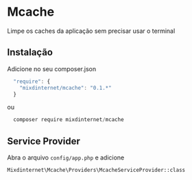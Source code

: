 # Mcache
Limpe os caches da aplicação sem precisar usar o terminal

## Instalação

Adicione no seu composer.json

```js
  "require": {
    "mixdinternet/mcache": "0.1.*"
  }
```

ou

```js
  composer require mixdinternet/mcache
```

## Service Provider

Abra o arquivo `config/app.php` e adicione

`Mixdinternet\Mcache\Providers\McacheServiceProvider::class`